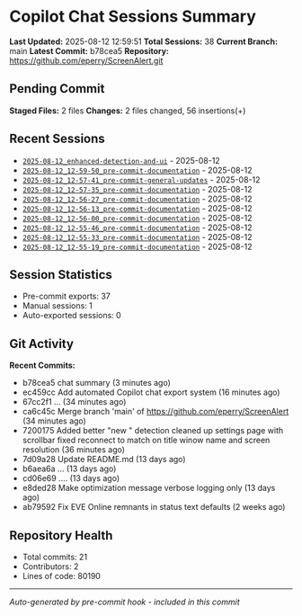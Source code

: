 # Copilot Chat Sessions Summary

**Last Updated:** 2025-08-12 12:59:51
**Total Sessions:** 38
**Current Branch:** main
**Latest Commit:** b78cea5
**Repository:** https://github.com/eperry/ScreenAlert.git

## Pending Commit

**Staged Files:** 2 files
**Changes:**  2 files changed, 56 insertions(+)

## Recent Sessions

- [`2025-08-12_enhanced-detection-and-ui`](C:/Users/Ed/OneDrive/Documents/Development/ScreenAlert/docs/copilot-chats/2025-08-12_enhanced-detection-and-ui.md) - 2025-08-12
- [`2025-08-12_12-59-50_pre-commit-documentation`](C:/Users/Ed/OneDrive/Documents/Development/ScreenAlert/docs/copilot-chats/2025-08-12_12-59-50_pre-commit-documentation.md) - 2025-08-12
- [`2025-08-12_12-57-41_pre-commit-general-updates`](C:/Users/Ed/OneDrive/Documents/Development/ScreenAlert/docs/copilot-chats/2025-08-12_12-57-41_pre-commit-general-updates.md) - 2025-08-12
- [`2025-08-12_12-57-35_pre-commit-documentation`](C:/Users/Ed/OneDrive/Documents/Development/ScreenAlert/docs/copilot-chats/2025-08-12_12-57-35_pre-commit-documentation.md) - 2025-08-12
- [`2025-08-12_12-56-27_pre-commit-documentation`](C:/Users/Ed/OneDrive/Documents/Development/ScreenAlert/docs/copilot-chats/2025-08-12_12-56-27_pre-commit-documentation.md) - 2025-08-12
- [`2025-08-12_12-56-13_pre-commit-documentation`](C:/Users/Ed/OneDrive/Documents/Development/ScreenAlert/docs/copilot-chats/2025-08-12_12-56-13_pre-commit-documentation.md) - 2025-08-12
- [`2025-08-12_12-56-00_pre-commit-documentation`](C:/Users/Ed/OneDrive/Documents/Development/ScreenAlert/docs/copilot-chats/2025-08-12_12-56-00_pre-commit-documentation.md) - 2025-08-12
- [`2025-08-12_12-55-46_pre-commit-documentation`](C:/Users/Ed/OneDrive/Documents/Development/ScreenAlert/docs/copilot-chats/2025-08-12_12-55-46_pre-commit-documentation.md) - 2025-08-12
- [`2025-08-12_12-55-33_pre-commit-documentation`](C:/Users/Ed/OneDrive/Documents/Development/ScreenAlert/docs/copilot-chats/2025-08-12_12-55-33_pre-commit-documentation.md) - 2025-08-12
- [`2025-08-12_12-55-19_pre-commit-documentation`](C:/Users/Ed/OneDrive/Documents/Development/ScreenAlert/docs/copilot-chats/2025-08-12_12-55-19_pre-commit-documentation.md) - 2025-08-12

## Session Statistics

- Pre-commit exports: 37
- Manual sessions: 1
- Auto-exported sessions: 0

## Git Activity

**Recent Commits:**
- b78cea5 chat summary (3 minutes ago)
- ec459cc Add automated Copilot chat export system (16 minutes ago)
- 67cc2f1 ... (34 minutes ago)
- ca6c45c Merge branch 'main' of https://github.com/eperry/ScreenAlert (34 minutes ago)
- 7200175 Added better "new " detection cleaned up settings page with scrollbar fixed reconnect to match on title winow name and screen resolution (36 minutes ago)
- 7d09a28 Update README.md (13 days ago)
- b6aea6a ... (13 days ago)
- cd06e69 .... (13 days ago)
- e8ded28 Make optimization message verbose logging only (13 days ago)
- ab79592 Fix EVE Online remnants in status text defaults (2 weeks ago)

## Repository Health

- Total commits: 21
- Contributors: 2
- Lines of code: 80190

---
*Auto-generated by pre-commit hook - included in this commit*
